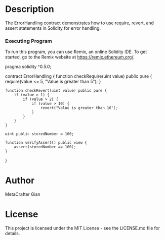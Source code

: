 # Description

The ErrorHandling contract demonstrates how to use require, revert, and assert statements in Solidity for error handling.

### Executing Program
To run this program, you can use Remix, an online Solidity IDE. To get started, go to the Remix website at https://remix.ethereum.org/.

pragma solidity ^0.5.0;

contract ErrorHandling {
    function checkRequire(uint value) public pure {
        require(value <= 5, "Value is greater than 5");
    }

    function checkRevert(uint value) public pure {
        if (value > 1) {
            if (value > 2) {
                if (value > 10) {
                    revert("Value is greater than 10");
                }
            }
        }
    }

    uint public storedNumber = 100;

    function verifyAssert() public view {
        assert(storedNumber == 100);
    }
}

# Author
MetaCrafter Gian

# License
This project is licensed under the MIT License - see the LICENSE.md file for details.
